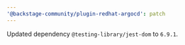 ```yaml
---
'@backstage-community/plugin-redhat-argocd': patch
---
```


Updated dependency `@testing-library/jest-dom` to `6.9.1`.
